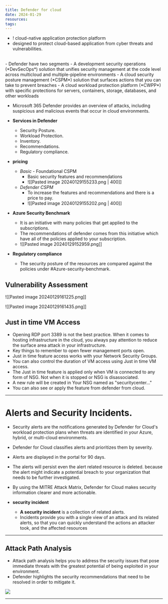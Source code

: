 ```yaml
---
title: Defender for cloud
date: 2024-01-29
resources: 
tags:
---
```


- ! cloud-native application protection platform
- designed to protect cloud-based application from cyber threats and vulnerabilities.
<br>
- Defender have two segments
	- A development security operations (*DevSecOps*) solution that unifies security management at the code level across multicloud and multiple-pipeline environments
	- A cloud security posture management (*CSPM*) solution that surfaces actions that you can take to prevent breaches
	- A cloud workload protection platform (*CWPP*) with specific protections for servers, containers, storage, databases, and other workloads

- Microsoft 365 Defender provides an overview of attacks, including suspicious and malicious events that occur in cloud environments.

- **Services in Defender**
	- Security Posture.
	- Workload Protection.
	- Inventory.
	- Recommendations.
	- Regulatory compliance.

- **pricing**
	- *Basic* - Foundational CSPM
		- Basic security features and recommendations
		- ![[Pasted image 20240129155233.png | 400]]
	- *Defender CSPM*
		- To increase the features and recommendations and there is a price to pay.
		- ![[Pasted image 20240129155202.png | 400]]

- **Azure Security Benchmark**
	- It is an initiative with many policies that get applied to the subscriptions.
	- The recommendations of defender comes from this initiative which have all of the policies applied to your subscription.
	- ![[Pasted image 20240129152959.png]]

- **Regulatory compliance**
	- The security posture of the resources are compared against the policies under #Azure-security-benchmark.

## Vulnerability Assessment

![[Pasted image 20240129161225.png]]

![[Pasted image 20240129161435.png]]

## Just in time VM Access

- Opening RDP port 3389 is not the best practice. When it comes to hosting infrastructure in the cloud, you always pay attention to reduce the surface area attack in your infrastructure.
- Key things to remember to open fewer management ports open.
- Just in time feature access works with your Network Security Groups.
- You can also control the duration of VM access using Just in time VM access.
- The Just in time feature is applied only when VM is connected to any form of NSG. Not when it is stopped or NSG is disassociated.
- A new rule will be created in Your NSG named as "securitycenter..."
- You can also see or apply the feature from defender from cloud.

---
# Alerts and Security Incidents.

- Security alerts are the notifications generated by Defender for Cloud's workload protection plans when threats are identified in your Azure, hybrid, or multi-cloud environments.
- Defender for Cloud classifies alerts and prioritizes them by severity.
- Alerts are displayed in the portal for 90 days.
- The alerts will persist even the alert related resource is deleted. because the alert might indicate a potential breach to your organization that needs to be further investigated.
- By using the MITRE Attack Matrix, Defender for Cloud makes security information clearer and more actionable.

- **security incident**
	- **A security incident** is a collection of related alerts.
	- Incidents provide you with a single view of an attack and its related alerts, so that you can quickly understand the actions an attacker took, and the affected resources

---
## Attack Path Analysis

- Attack path analysis helps you to address the security issues that pose immediate threats with the greatest potential of being exploited in your environment.
- Defender highlights the security recommendations that need to be resolved in order to mitigate it.

<img src = "https://learn.microsoft.com/en-us/azure/defender-for-cloud/media/how-to-manage-attack-path/attack-path-blade.png">

---
